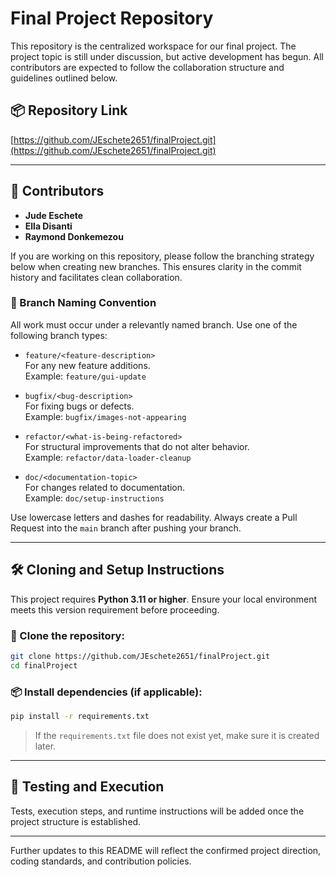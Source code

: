 
# Final Project Repository

This repository is the centralized workspace for our final project. The project topic is still under discussion, but active development has begun. All contributors are expected to follow the collaboration structure and guidelines outlined below.

## 📦 Repository Link

[https://github.com/JEschete2651/finalProject.git](https://github.com/JEschete2651/finalProject.git)

---

## 👥 Contributors

- **Jude Eschete**
- **Ella Disanti**
- **Raymond Donkemezou**

If you are working on this repository, please follow the branching strategy below when creating new branches. This ensures clarity in the commit history and facilitates clean collaboration.

### 🔀 Branch Naming Convention

All work must occur under a relevantly named branch. Use one of the following branch types:

- `feature/<feature-description>`  
  For any new feature additions.  
  Example: `feature/gui-update`

- `bugfix/<bug-description>`  
  For fixing bugs or defects.  
  Example: `bugfix/images-not-appearing`

- `refactor/<what-is-being-refactored>`  
  For structural improvements that do not alter behavior.  
  Example: `refactor/data-loader-cleanup`

- `doc/<documentation-topic>`  
  For changes related to documentation.  
  Example: `doc/setup-instructions`

Use lowercase letters and dashes for readability. Always create a Pull Request into the `main` branch after pushing your branch.

---

## 🛠️ Cloning and Setup Instructions

This project requires **Python 3.11 or higher**. Ensure your local environment meets this version requirement before proceeding.

### 🔁 Clone the repository:

```bash
git clone https://github.com/JEschete2651/finalProject.git
cd finalProject
```


### 📦 Install dependencies (if applicable):

```bash
pip install -r requirements.txt
```

> If the `requirements.txt` file does not exist yet, make sure it is created later.

---

## 🧪 Testing and Execution

Tests, execution steps, and runtime instructions will be added once the project structure is established.

---

Further updates to this README will reflect the confirmed project direction, coding standards, and contribution policies.
```
